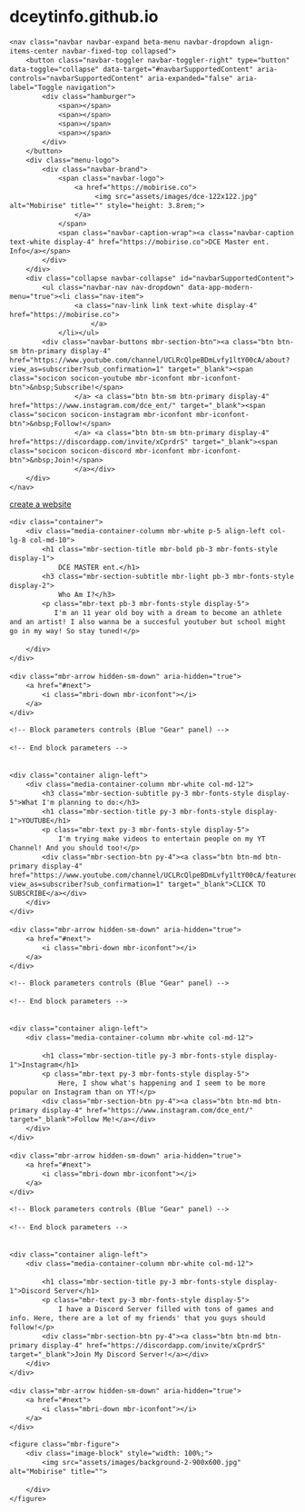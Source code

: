 # dceytinfo.github.io
<!DOCTYPE html>
<html >
<head>
  <!-- Site made with Mobirise Website Builder v4.9.3, https://mobirise.com -->
  <meta charset="UTF-8">
  <meta http-equiv="X-UA-Compatible" content="IE=edge">
  <meta name="generator" content="Mobirise v4.9.3, mobirise.com">
  <meta name="viewport" content="width=device-width, initial-scale=1, minimum-scale=1">
  <link rel="shortcut icon" href="assets/images/dce-122x122.jpg" type="image/x-icon">
  <meta name="description" content="">
  <title>Home</title>
  <link rel="stylesheet" href="assets/web/assets/mobirise-icons/mobirise-icons.css">
  <link rel="stylesheet" href="assets/tether/tether.min.css">
  <link rel="stylesheet" href="assets/bootstrap/css/bootstrap.min.css">
  <link rel="stylesheet" href="assets/bootstrap/css/bootstrap-grid.min.css">
  <link rel="stylesheet" href="assets/bootstrap/css/bootstrap-reboot.min.css">
  <link rel="stylesheet" href="assets/dropdown/css/style.css">
  <link rel="stylesheet" href="assets/socicon/css/styles.css">
  <link rel="stylesheet" href="assets/theme/css/style.css">
  <link rel="stylesheet" href="assets/mobirise/css/mbr-additional.css" type="text/css">
  
  
  
</head>
<body>
  <section class="menu cid-rjhbLHbMxK" once="menu" id="menu1-8">

    

    <nav class="navbar navbar-expand beta-menu navbar-dropdown align-items-center navbar-fixed-top collapsed">
        <button class="navbar-toggler navbar-toggler-right" type="button" data-toggle="collapse" data-target="#navbarSupportedContent" aria-controls="navbarSupportedContent" aria-expanded="false" aria-label="Toggle navigation">
            <div class="hamburger">
                <span></span>
                <span></span>
                <span></span>
                <span></span>
            </div>
        </button>
        <div class="menu-logo">
            <div class="navbar-brand">
                <span class="navbar-logo">
                    <a href="https://mobirise.co">
                         <img src="assets/images/dce-122x122.jpg" alt="Mobirise" title="" style="height: 3.8rem;">
                    </a>
                </span>
                <span class="navbar-caption-wrap"><a class="navbar-caption text-white display-4" href="https://mobirise.co">DCE Master ent. Info</a></span>
            </div>
        </div>
        <div class="collapse navbar-collapse" id="navbarSupportedContent">
            <ul class="navbar-nav nav-dropdown" data-app-modern-menu="true"><li class="nav-item">
                    <a class="nav-link link text-white display-4" href="https://mobirise.co">
                        </a>
                </li></ul>
            <div class="navbar-buttons mbr-section-btn"><a class="btn btn-sm btn-primary display-4" href="https://www.youtube.com/channel/UCLRcQlpeBDmLvfy1ltY00cA/about?view_as=subscriber?sub_confirmation=1" target="_blank"><span class="socicon socicon-youtube mbr-iconfont mbr-iconfont-btn">&nbsp;Subscribe!</span>
                    </a> <a class="btn btn-sm btn-primary display-4" href="https://www.instagram.com/dce_ent/" target="_blank"><span class="socicon socicon-instagram mbr-iconfont mbr-iconfont-btn">&nbsp;Follow!</span>
                    </a> <a class="btn btn-sm btn-primary display-4" href="https://discordapp.com/invite/xCprdrS" target="_blank"><span class="socicon socicon-discord mbr-iconfont mbr-iconfont-btn">&nbsp;Join!</span>
                    </a></div>
        </div>
    </nav>
</section>

<section class="engine"><a href="https://mobirise.info/b">create a website</a></section><section class="header10 cid-rjgR0qCRwr mbr-fullscreen" id="header10-3">

    

    

    <div class="container">
        <div class="media-container-column mbr-white p-5 align-left col-lg-8 col-md-10">
            <h1 class="mbr-section-title mbr-bold pb-3 mbr-fonts-style display-1">
                DCE MASTER ent.</h1>
            <h3 class="mbr-section-subtitle mbr-light pb-3 mbr-fonts-style display-2">
                Who Am I?</h3>
            <p class="mbr-text pb-3 mbr-fonts-style display-5">
               I'm an 11 year old boy with a dream to become an athlete and an artist! I also wanna be a succesful youtuber but school might go in my way! So stay tuned!</p>
            
        </div>
    </div>

    <div class="mbr-arrow hidden-sm-down" aria-hidden="true">
        <a href="#next">
            <i class="mbri-down mbr-iconfont"></i>
        </a>
    </div>
</section>

<section class="header11 cid-rjgRFovGjQ mbr-fullscreen" id="header11-4">

    <!-- Block parameters controls (Blue "Gear" panel) -->
    
    <!-- End block parameters -->

    
    <div class="container align-left">
        <div class="media-container-column mbr-white col-md-12">
            <h3 class="mbr-section-subtitle py-3 mbr-fonts-style display-5">What I'm planning to do:</h3>
            <h1 class="mbr-section-title py-3 mbr-fonts-style display-1">YOUTUBE</h1>
            <p class="mbr-text py-3 mbr-fonts-style display-5">
                I'm trying make videos to entertain people on my YT Channel! And you should too!</p>
            <div class="mbr-section-btn py-4"><a class="btn btn-md btn-primary display-4" href="https://www.youtube.com/channel/UCLRcQlpeBDmLvfy1ltY00cA/featured?view_as=subscriber?sub_confirmation=1" target="_blank">CLICK TO SUBSCRIBE</a></div>
        </div>
    </div>

    <div class="mbr-arrow hidden-sm-down" aria-hidden="true">
        <a href="#next">
            <i class="mbri-down mbr-iconfont"></i>
        </a>
    </div>
</section>

<section class="header11 cid-rjh9S9kWiV mbr-fullscreen" id="header11-5">

    <!-- Block parameters controls (Blue "Gear" panel) -->
    
    <!-- End block parameters -->

    
    <div class="container align-left">
        <div class="media-container-column mbr-white col-md-12">
            
            <h1 class="mbr-section-title py-3 mbr-fonts-style display-1">Instagram</h1>
            <p class="mbr-text py-3 mbr-fonts-style display-5">
                Here, I show what's happening and I seem to be more popular on Instagram than on YT!</p>
            <div class="mbr-section-btn py-4"><a class="btn btn-md btn-primary display-4" href="https://www.instagram.com/dce_ent/" target="_blank">Follow Me!</a></div>
        </div>
    </div>

    <div class="mbr-arrow hidden-sm-down" aria-hidden="true">
        <a href="#next">
            <i class="mbri-down mbr-iconfont"></i>
        </a>
    </div>
</section>

<section class="header11 cid-rjhahKCMhx mbr-fullscreen" id="header11-6">

    <!-- Block parameters controls (Blue "Gear" panel) -->
    
    <!-- End block parameters -->

    
    <div class="container align-left">
        <div class="media-container-column mbr-white col-md-12">
            
            <h1 class="mbr-section-title py-3 mbr-fonts-style display-1">Discord Server</h1>
            <p class="mbr-text py-3 mbr-fonts-style display-5">
                I have a Discord Server filled with tons of games and info. Here, there are a lot of my friends' that you guys should follow!</p>
            <div class="mbr-section-btn py-4"><a class="btn btn-md btn-primary display-4" href="https://discordapp.com/invite/xCprdrS" target="_blank">Join My Discord Server!</a></div>
        </div>
    </div>

    <div class="mbr-arrow hidden-sm-down" aria-hidden="true">
        <a href="#next">
            <i class="mbri-down mbr-iconfont"></i>
        </a>
    </div>
</section>

<section class="cid-rjhbeJNxDH" id="image2-7">

    

    <figure class="mbr-figure">
        <div class="image-block" style="width: 100%;">
            <img src="assets/images/background-2-900x600.jpg" alt="Mobirise" title="">
            
        </div>
    </figure>
</section>


  <script src="assets/web/assets/jquery/jquery.min.js"></script>
  <script src="assets/popper/popper.min.js"></script>
  <script src="assets/tether/tether.min.js"></script>
  <script src="assets/bootstrap/js/bootstrap.min.js"></script>
  <script src="assets/smoothscroll/smooth-scroll.js"></script>
  <script src="assets/dropdown/js/script.min.js"></script>
  <script src="assets/touchswipe/jquery.touch-swipe.min.js"></script>
  <script src="assets/theme/js/script.js"></script>
  
  
</body>
</html>
